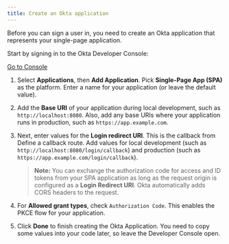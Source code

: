 ```yaml
---
title: Create an Okta application
---
```

Before you can sign a user in, you need to create an Okta application that represents your single-page application.

Start by signing in to the Okta Developer Console:

<a href="https://login.okta.com/" target="_blank" class="Button--blue">Go to Console</a>

1. Select **Applications**, then **Add Application**. Pick **Single-Page App (SPA)** as the platform. Enter a name for your application (or leave the default value).

2. Add the **Base URI** of your application during local development, such as `http://localhost:8080`. Also, add any base URIs where your application runs in production, such as `https://app.example.com`.

3. Next, enter values for the **Login redirect URI**. This is the callback from <GuideLink link="../define-callback/">Define a callback route</GuideLink>. Add values for local development (such as `http://localhost:8080/login/callback`) and production (such as `https://app.example.com/login/callback`).

    > **Note:** You can exchange the authorization code for access and ID tokens from your SPA application as long as the request origin is configured as a **Login Redirect URI**. Okta automatically adds CORS headers to the request.

4. For **Allowed grant types**, check `Authorization Code`. This enables the PKCE flow for your application.

5. Click **Done** to finish creating the Okta Application. You need to copy some values into your code later, so leave the Developer Console open.

<NextSectionLink/>
